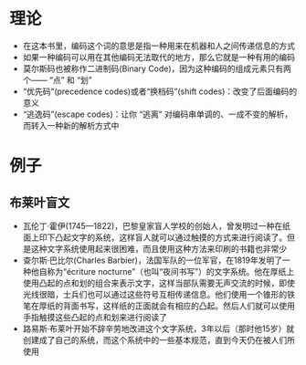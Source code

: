 # 理论

- 在这本书里，编码这个词的意思是指一种用来在机器和人之间传递信息的方式
- 如果一种编码可以用在其他编码无法取代的地方，那么它就是一种有用的编码
- 莫尔斯码也被称作二进制码(Binary Code)，因为这种编码的组成元素只有两个—— “点” 和 “划”
- “优先码”(precedence codes)或者“换档码”(shift codes)：改变了后面编码的意义
- “逃逸码”(escape codes)：让你 “逃离” 对编码串单调的、一成不变的解析，而转入一种新的解析方式中

# 例子

## 布莱叶盲文

- 瓦伦丁·霍伊(1745—1822)，巴黎皇家盲人学校的创始人，曾发明过一种在纸面上印下凸起文字的系统，这样盲人就可以通过触摸的方式来进行阅读了。但是这种文字系统使用起来很困难，而且使用这种方法来印刷的书籍也非常少
- 查尔斯·巴比尔(Charles Barbier)，法国军队的一位军官，在1819年发明了一种他自称为“écriture nocturne”（也叫“夜间书写”）的文字系统。他在厚纸上使用凸起的点和划的组合来表示文字，这样当部队需要无声交流的时候，即使光线很暗，士兵们也可以通过这些符号互相传递信息。他们使用一个锥形的铁笔在厚纸的背面书写，这样纸的正面就会有相应的凸起。然后人们就可以使用手指触摸这些凸起的点和划来进行阅读了
- 路易斯·布莱叶开始不辞辛劳地改进这个文字系统，3年以后（那时他15岁）就创建成了自己的系统，而这个系统中的一些基本规范，直到今天仍在被人们所使用